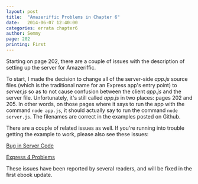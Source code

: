 ```yaml
---
layout: post
title:  "Amazeriffic Problems in Chapter 6"
date:   2014-06-07 12:40:00
categories: errata chapter6
author: Semmy
page: 202
printing: First
---
```


Starting on page 202, there are a couple of issues with the description of setting up the server for Amazeriffic.

To start, I made the decision to change all of the server-side _app.js_ source files (which is the traditional name for an Express app's entry point) to _server.js_ so as to not cause confusion between the client _app.js_ and the server file. Unfortunately, it's still called _app.js_ in two places: pages 202 and 205. In other words, on those pages where it says to run the app with the command `node app.js`, it should actually say to run the command `node server.js`. The filenames are correct in the examples posted on Github.

There are a couple of related issues as well. If you're running into trouble getting the example to work, please also see these issues:

[Bug in Server Code](http://learningwebappdev.com/errata/chapter6/2014/04/12/chapter-6-bug-in-server.html)

[Express 4 Problems](http://learningwebappdev.com/errata/chapter6/2014/04/12/chapter-6-express-version-4.html)

These issues have been reported by several readers, and will be fixed in the first ebook update.
